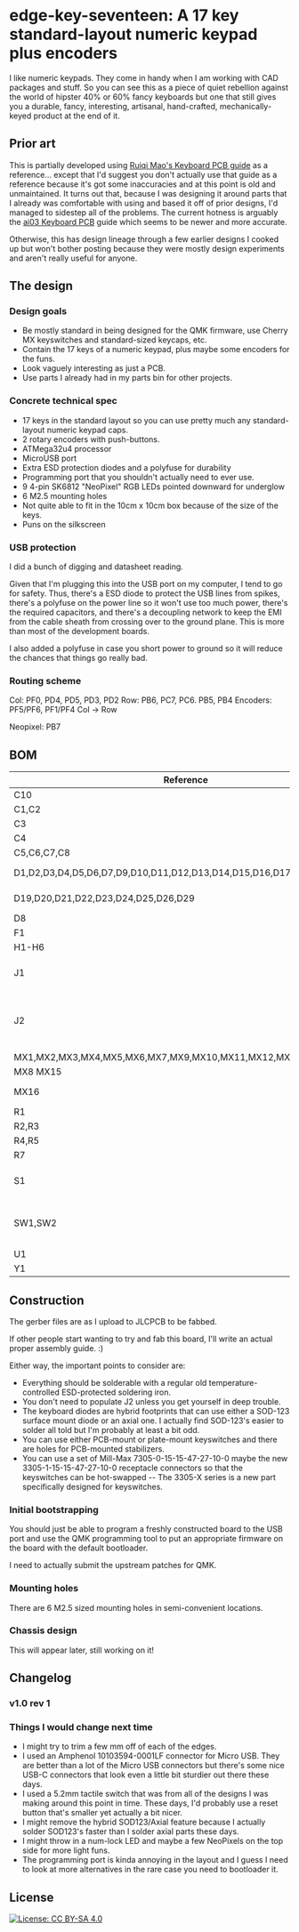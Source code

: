# edge-key-seventeen: A 17 key standard-layout numeric keypad plus encoders

I like numeric keypads.  They come in handy when I am working with CAD packages and stuff.  So you can see this as a piece of quiet rebellion against the world of hipster 40% or 60% fancy keyboards but one that still gives you a durable, fancy, interesting, artisanal, hand-crafted, mechanically-keyed product at the end of it.

## Prior art

This is partially developed using [Ruiqi Mao's Keyboard PCB guide](https://github.com/ruiqimao/keyboard-pcb-guide) as a reference... except that I'd suggest you don't actually use that guide as a reference because it's got some inaccuracies and at this point is old and unmaintained.  It turns out that, because I was designing it around parts that I already was comfortable with using and based it off of prior designs, I'd managed to sidestep all of the problems.  The current hotness is arguably the [ai03 Keyboard PCB](https://wiki.ai03.com/books/pcb-design) guide which seems to be newer and more accurate.

Otherwise, this has design lineage through a few earlier designs I cooked up but won't bother posting because they were mostly design experiments and aren't really useful for anyone.

## The design

### Design goals

* Be mostly standard in being designed for the QMK firmware, use Cherry MX keyswitches and standard-sized keycaps, etc.
* Contain the 17 keys of a numeric keypad, plus maybe some encoders for the funs.
* Look vaguely interesting as just a PCB.
* Use parts I already had in my parts bin for other projects.

### Concrete technical spec

* 17 keys in the standard layout so you can use pretty much any standard-layout numeric keypad caps.
* 2 rotary encoders with push-buttons.
* ATMega32u4 processor
* MicroUSB port
* Extra ESD protection diodes and a polyfuse for durability
* Programming port that you shouldn't actually need to ever use.
* 9 4-pin SK6812 "NeoPixel" RGB LEDs pointed downward for underglow
* 6 M2.5 mounting holes
* Not quite able to fit in the 10cm x 10cm box because of the size of the keys.
* Puns on the silkscreen

### USB protection

I did a bunch of digging and datasheet reading.

Given that I'm plugging this into the USB port on my computer, I tend to go for safety.  Thus, there's a ESD diode to protect the USB lines from spikes, there's a polyfuse on the power line so it won't use too much power, there's the required capacitors, and there's a decoupling network to keep the EMI from the cable sheath from crossing over to the ground plane.  This is more than most of the development boards.

I also added a polyfuse in case you short power to ground so it will reduce the chances that things go really bad.

### Routing scheme

Col: PF0, PD4, PD5, PD3, PD2
Row: PB6, PC7, PC6. PB5, PB4
Encoders: PF5/PF6, PF1/PF4
Col -> Row

Neopixel: PB7

## BOM

|Reference	 |Quantity	 |Value	 |Footprint|
|------------|-----------|-------|---------|
|C10 	| 1	| 4.7 nF	| 0805 |
|C1,C2 	| 2	| 22 pF	| 0805 |
|C3 	| 1	| 10 uF	| 0805 |
|C4 	| 1	| 1 uF	| 0805 |
|C5,C6,C7,C8 	| 4	| 0.1 uF	| 0805 | 
|D1,D2,D3,D4,D5,D6,D7,D9,D10,D11,D12,D13,D14,D15,D16,D17,D18,D27,D28 | 19	1N4148	| SOD123 / Axial |
|D19,D20,D21,D22,D23,D24,D25,D26,D29 	| 9	| SK6812	| 5050 PLCC4 |
|D8 	| 1	| PRTR5V0U2X_215	| TO-253-4 |
|F1 	| 1	| 500 mA Polyfuse	| 1206 |
|H1-H6 	| 6	| Mounting Hole	| M2.5 |
|J1 	| 1	| MicroUSB	| Amphenol 10103594-0001LF |
|J2 	| 1	| AVR-ISP-6	| 2x03 2.54mm pitch vertical SMD |
|MX1,MX2,MX3,MX4,MX5,MX6,MX7,MX9,MX10,MX11,MX12,MX13,MX14,MX17 | 14	| Cherry MX	|1U |
|MX8 MX15 	| 2	| Cherry MX	| 2U Vertical |
|MX16 	| 1	| Cherry MX	| 2U Horizontal |
|R1 	| 1	| 1M | 0805 |
|R2,R3 	| 2	| 22 | 0805 |
|R4,R5	| 2	| 10k | 0805 |
|R7 | 1	| 1 M | 0805 |
|S1 | 1	| Toggle switch	| RS-187R05A2-DS MT RT | 
|SW1,SW2 | 2	| Rotary_Encoder_Switch	| PEC11R-4215F-S0024-0-0-0 |
|U1 | 1	| ATMEGA32U4 | TQFP-44 |
|Y1 | 1	| 16 MHz | HC49-U |

## Construction

The gerber files are as I upload to JLCPCB to be fabbed.

If other people start wanting to try and fab this board, I'll write an actual proper assembly guide. :)

Either way, the important points to consider are:

* Everything should be solderable with a regular old temperature-controlled ESD-protected soldering iron.
* You don't need to populate J2 unless you get yourself in deep trouble.
* The keyboard diodes are hybrid footprints that can use either a SOD-123 surface mount diode or an axial one.  I actually find SOD-123's easier to solder all told but I'm probably at least a bit odd.
* You can use either PCB-mount or plate-mount keyswitches and there are holes for PCB-mounted stabilizers.
* You can use a set of Mill-Max 7305-0-15-15-47-27-10-0 maybe the new 3305-1-15-15-47-27-10-0 receptacle connectors so that the keyswitches can be hot-swapped -- The 3305-X series is a new part specifically designed for keyswitches.

### Initial bootstrapping

You should just be able to program a freshly constructed board to the USB port and use the QMK programming tool to put an appropriate firmware on the board with the default bootloader.

I need to actually submit the upstream patches for QMK.

### Mounting holes

There are 6 M2.5 sized mounting holes in semi-convenient locations.

### Chassis design

This will appear later, still working on it!

## Changelog

### v1.0 rev 1

### Things I would change next time

* I might try to trim a few mm off of each of the edges.
* I used an Amphenol 10103594-0001LF connector for Micro USB.  They are better than a lot of the Micro USB connectors but there's some nice USB-C connectors that look even a little bit sturdier out there these days.
* I used a 5.2mm tactile switch that was from all of the designs I was making around this point in time.  These days, I'd probably use a reset button that's smaller yet actually a bit nicer.
* I might remove the hybrid SOD123/Axial feature because I actually solder SOD123's faster than I solder axial parts these days.
* I might throw in a num-lock LED and maybe a few NeoPixels on the top side for more light funs.
* The programming port is kinda annoying in the layout and I guess I need to look at more alternatives in the rare case you need to bootloader it.

## License

[![License: CC BY-SA 4.0](https://img.shields.io/badge/License-CC%20BY--SA%204.0-lightgrey.svg)](https://creativecommons.org/licenses/by-sa/4.0/)